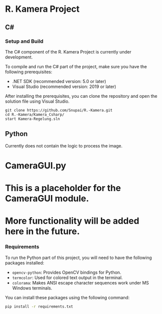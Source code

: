 # R. Kamera Project

## C#

### Setup and Build

The C# component of the R. Kamera Project is currently under development.

To compile and run the C# part of the project, make sure you have the following prerequisites:

- .NET SDK (recommended version: 5.0 or later)
- Visual Studio (recommended version: 2019 or later)

After installing the prerequisites, you can clone the repository and open the solution file using Visual Studio.

```shell
git clone https://github.com/Snupai/R.-Kamera.git
cd R.-Kamera/Kamera_Csharp/
start Kamera-Regelung.sln
```

## Python

Currently does not contain the logic to process the image.

# CameraGUI.py

# This is a placeholder for the CameraGUI module.

# More functionality will be added here in the future.

### Requirements

To run the Python part of this project, you will need to have the following packages installed:

- `opencv-python`: Provides OpenCV bindings for Python.
- `termcolor`: Used for colored text output in the terminal.
- `colorama`: Makes ANSI escape character sequences work under MS Windows terminals.

You can install these packages using the following command:

```bash
pip install -r requirements.txt
```
